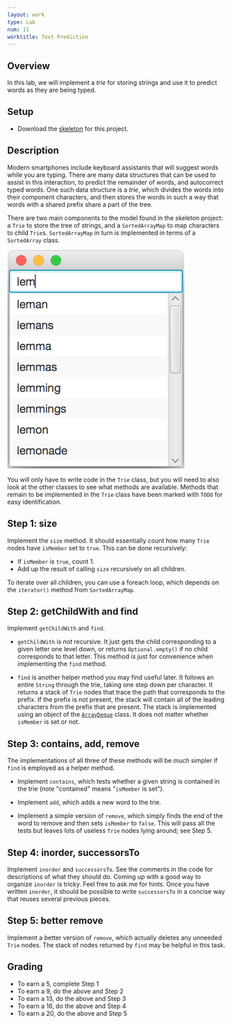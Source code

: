 ```yaml
---
layout: work
type: Lab
num: 11
worktitle: Text Prediction
---
```


## Overview

In this lab, we will implement a *trie* for storing strings and use it
to predict words as they are being typed.

## Setup

-   Download the [skeleton](../code/triepredict.zip) for this project.

## Description

Modern smartphones include keyboard assistants that will suggest words
while you are typing. There are many data structures that can be used to
assist in this interaction, to predict the remainder of words, and
autocorrect typed words. One such data structure is a *trie*, which
divides the words into their component characters, and then stores the
words in such a way that words with a shared prefix share a part of the
tree.

There are two main components to the model found in the skeleton
project: a `Trie` to store the tree of strings, and a `SortedArrayMap`
to map characters to child `Trie`s. `SortedArrayMap` in turn is
implemented in terms of a `SortedArray` class.

![](../assets/images/predictor.png)

You will only have to write code in the `Trie` class, but you will need
to also look at the other classes to see what methods are available.
Methods that remain to be implemented in the `Trie` class have been
marked with `TODO` for easy identification.

## Step 1: size

Implement the `size` method. It should essentially count how many `Trie`
nodes have `isMember` set to `true`. This can be done recursively:

-   If `isMember` is `true`, count 1.
-   Add up the result of calling `size` recursively on all children.

To iterate over all children, you can use a foreach loop, which depends
on the `iterator()` method from `SortedArrayMap`.

## Step 2: getChildWith and find

Implement `getChildWith` and `find`.

-   `getChildWith` is *not* recursive. It just gets the child
    corresponding to a given letter one level down, or returns
    `Optional.empty()` if no child corresponds to that letter. This
    method is just for convenience when implementing the `find` method.

-   `find` is another helper method you may find useful later. It
    follows an entire `String` through the trie, taking one step down
    per character. It returns a stack of `Trie` nodes that trace the
    path that corresponds to the prefix. If the prefix is not present,
    the stack will contain all of the leading characters from the prefix
    that are present. The stack is implemented using an object of the
    [`ArrayDeque`](https://docs.oracle.com/javase/9/docs/api/java/util/ArrayDeque.html)
    class. It does not matter whether `isMember` is set or not.

## Step 3: contains, add, remove

The implementations of all three of these methods will be *much* simpler
if `find` is employed as a helper method.

-   Implement `contains`, which tests whether a given string is
    contained in the trie (note "contained" means "`isMember` is set").

-   Implement `add`, which adds a new word to the trie.

-   Implement a simple version of `remove`, which simply finds the end
    of the word to remove and then sets `isMember` to `false`. This will
    pass all the tests but leaves lots of useless `Trie` nodes lying
    around; see Step 5.

## Step 4: inorder, successorsTo

Implement `inorder` and `successorsTo`. See the comments in the code for
descriptions of what they should do. Coming up with a good way to
organize `inorder` is tricky. Feel free to ask me for hints. Once you
have written `inorder`, it should be possible to write `successorsTo` in
a concise way that reuses several previous pieces.

## Step 5: better remove

Implement a better version of `remove`, which actually deletes any
unneeded `Trie` nodes. The stack of nodes returned by `find` may be
helpful in this task.

## Grading

* To earn a 5, complete Step 1
* To earn a 9, do the above and Step 2
* To earn a 13, do the above and Step 3
* To earn a 16, do the above and Step 4
* To earn a 20, do the above and Step 5
